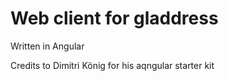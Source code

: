 # Web client for gladdress

Written in Angular


Credits to Dimitri König for his aqngular starter kit
